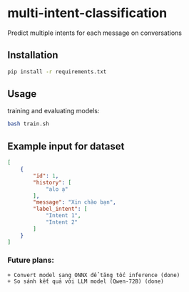 # multi-intent-classification
Predict multiple intents for each message on conversations

## Installation
```sh
pip install -r requirements.txt
```

## Usage
training and evaluating models:
```sh
bash train.sh
```

## Example input for dataset
```json
[
    {
        "id": 1,
        "history": [
            "alo ạ"
        ],
        "message": "Xin chào bạn",
        "label_intent": [
            "Intent 1",
            "Intent 2"
        ]
    }
]
```

### Future plans:
    + Convert model sang ONNX để tăng tốc inference (done)
    + So sánh kết quả với LLM model (Qwen-72B) (done)
    